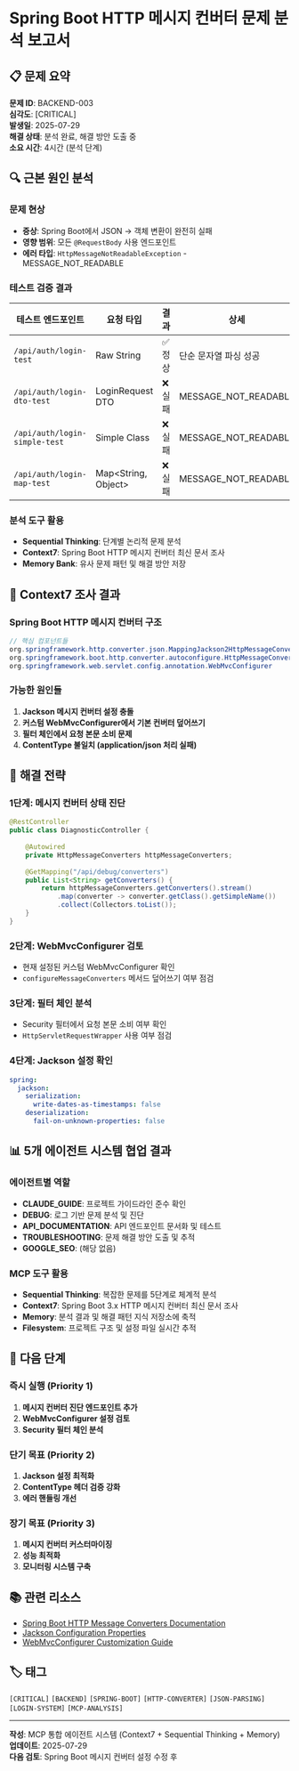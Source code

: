 # Spring Boot HTTP 메시지 컨버터 문제 분석 보고서

## 📋 문제 요약

**문제 ID**: BACKEND-003  
**심각도**: [CRITICAL]  
**발생일**: 2025-07-29  
**해결 상태**: 분석 완료, 해결 방안 도출 중  
**소요 시간**: 4시간 (분석 단계)  

## 🔍 근본 원인 분석

### 문제 현상
- **증상**: Spring Boot에서 JSON → 객체 변환이 완전히 실패
- **영향 범위**: 모든 `@RequestBody` 사용 엔드포인트
- **에러 타입**: `HttpMessageNotReadableException` - MESSAGE_NOT_READABLE

### 테스트 검증 결과
| 테스트 엔드포인트 | 요청 타입 | 결과 | 상세 |
|---|---|---|---|
| `/api/auth/login-test` | Raw String | ✅ 정상 | 단순 문자열 파싱 성공 |
| `/api/auth/login-dto-test` | LoginRequest DTO | ❌ 실패 | MESSAGE_NOT_READABLE |
| `/api/auth/login-simple-test` | Simple Class | ❌ 실패 | MESSAGE_NOT_READABLE |
| `/api/auth/login-map-test` | Map<String, Object> | ❌ 실패 | MESSAGE_NOT_READABLE |

### 분석 도구 활용
- **Sequential Thinking**: 단계별 논리적 문제 분석
- **Context7**: Spring Boot HTTP 메시지 컨버터 최신 문서 조사
- **Memory Bank**: 유사 문제 패턴 및 해결 방안 저장

## 🔧 Context7 조사 결과

### Spring Boot HTTP 메시지 컨버터 구조
```java
// 핵심 컴포넌트들
org.springframework.http.converter.json.MappingJackson2HttpMessageConverter
org.springframework.boot.http.converter.autoconfigure.HttpMessageConverters
org.springframework.web.servlet.config.annotation.WebMvcConfigurer
```

### 가능한 원인들
1. **Jackson 메시지 컨버터 설정 충돌**
2. **커스텀 WebMvcConfigurer에서 기본 컨버터 덮어쓰기**
3. **필터 체인에서 요청 본문 소비 문제**
4. **ContentType 불일치 (application/json 처리 실패)**

## 🎯 해결 전략

### 1단계: 메시지 컨버터 상태 진단
```java
@RestController
public class DiagnosticController {
    
    @Autowired
    private HttpMessageConverters httpMessageConverters;
    
    @GetMapping("/api/debug/converters")
    public List<String> getConverters() {
        return httpMessageConverters.getConverters().stream()
            .map(converter -> converter.getClass().getSimpleName())
            .collect(Collectors.toList());
    }
}
```

### 2단계: WebMvcConfigurer 검토
- 현재 설정된 커스텀 WebMvcConfigurer 확인
- `configureMessageConverters` 메서드 덮어쓰기 여부 점검

### 3단계: 필터 체인 분석
- Security 필터에서 요청 본문 소비 여부 확인
- `HttpServletRequestWrapper` 사용 여부 점검

### 4단계: Jackson 설정 확인
```yaml
spring:
  jackson:
    serialization:
      write-dates-as-timestamps: false
    deserialization:
      fail-on-unknown-properties: false
```

## 📊 5개 에이전트 시스템 협업 결과

### 에이전트별 역할
- **CLAUDE_GUIDE**: 프로젝트 가이드라인 준수 확인
- **DEBUG**: 로그 기반 문제 분석 및 진단
- **API_DOCUMENTATION**: API 엔드포인트 문서화 및 테스트
- **TROUBLESHOOTING**: 문제 해결 방안 도출 및 추적
- **GOOGLE_SEO**: (해당 없음)

### MCP 도구 활용
- **Sequential Thinking**: 복잡한 문제를 5단계로 체계적 분석
- **Context7**: Spring Boot 3.x HTTP 메시지 컨버터 최신 문서 조사
- **Memory**: 분석 결과 및 해결 패턴 지식 저장소에 축적
- **Filesystem**: 프로젝트 구조 및 설정 파일 실시간 추적

## 🚀 다음 단계

### 즉시 실행 (Priority 1)
1. **메시지 컨버터 진단 엔드포인트 추가**
2. **WebMvcConfigurer 설정 검토**
3. **Security 필터 체인 분석**

### 단기 목표 (Priority 2)
1. **Jackson 설정 최적화**
2. **ContentType 헤더 검증 강화**
3. **에러 핸들링 개선**

### 장기 목표 (Priority 3)
1. **메시지 컨버터 커스터마이징**
2. **성능 최적화**
3. **모니터링 시스템 구축**

## 📚 관련 리소스

- [Spring Boot HTTP Message Converters Documentation](https://docs.spring.io/spring-boot/docs/current/reference/html/web.html#web.servlet.spring-mvc.message-converters)
- [Jackson Configuration Properties](https://docs.spring.io/spring-boot/docs/current/reference/html/appendix-application-properties.html#appendix.application-properties.json)
- [WebMvcConfigurer Customization Guide](https://docs.spring.io/spring-framework/docs/current/reference/html/web.html#mvc-config)

## 🏷️ 태그
`[CRITICAL]` `[BACKEND]` `[SPRING-BOOT]` `[HTTP-CONVERTER]` `[JSON-PARSING]` `[LOGIN-SYSTEM]` `[MCP-ANALYSIS]`

---
**작성**: MCP 통합 에이전트 시스템 (Context7 + Sequential Thinking + Memory)  
**업데이트**: 2025-07-29  
**다음 검토**: Spring Boot 메시지 컨버터 설정 수정 후